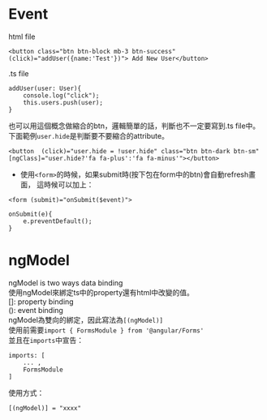 # Event
html file  
```
<button class="btn btn-block mb-3 btn-success" (click)="addUser({name:'Test'})"> Add New User</button>
```

.ts file
```
addUser(user: User){
    console.log("click");
    this.users.push(user);
}
```

也可以用這個概念做縮合的btn，邏輯簡單的話，判斷也不一定要寫到.ts file中。
下面範例`user.hide`是判斷要不要縮合的attribute。
```
<button  (click)="user.hide = !user.hide" class="btn btn-dark btn-sm" [ngClass]="user.hide?'fa fa-plus':'fa fa-minus'"></button>
```

* 使用`<form>`的時候，如果submit時(按下包在form中的btn)會自動refresh畫面，
這時候可以加上：
```
<form (submit)="onSubmit($event)">
```
```
onSubmit(e){
    e.preventDefault();
}
```

# ngModel
ngModel is two ways data binding  
使用ngModel來綁定ts中的property還有html中改變的值。  
[]: property binding  
(): event binding  
ngModel為雙向的綁定，因此寫法為`[(ngModel)]`  
使用前需要`import { FormsModule } from '@angular/Forms'`  
並且在`imports`中宣告：
```
imports: [
    ... ,
    FormsModule
]
 ```
 使用方式：
 ```
 [(ngModel)] = "xxxx"
 ```

